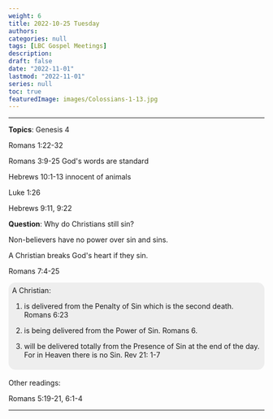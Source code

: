 ```yaml
---
weight: 6
title: 2022-10-25 Tuesday
authors: 
categories: null
tags: [LBC Gospel Meetings]
description: 
draft: false
date: "2022-11-01"
lastmod: "2022-11-01"
series: null
toc: true
featuredImage: images/Colossians-1-13.jpg
---
```


<!--more-->
---
<b><font class = "font_upper">Topics</font></b>: Genesis 4

Romans 1:22-32  

Romans 3:9-25  God's words are standard

Hebrews 10:1-13  innocent of animals  

Luke 1:26  

Hebrews 9:11, 9:22  

<b><font class = "font_upper">Question</font></b>: Why do Christians still sin?  

Non-believers have no power over sin and sins.  

A Christian breaks God's heart if they sin.  

Romans 7:4-25

<div class = "quote">
A Christian:

1) is delivered from the Penalty of Sin which is the second death. Romans 6:23

2) is being delivered from the Power of Sin. Romans 6.  

3) will be delivered totally from the Presence of Sin at the end of the day. For in Heaven there is no Sin. Rev 21: 1-7
</div>

<br>
Other readings:  

Romans 5:19-21, 6:1-4


---
<script>
	var refTagger = {
		settings: {
			bibleVersion: "KJV" /*hlybblsmpshndtn*/
		}
	}; 

	(function(d, t) {
		var n=d.querySelector('[nonce]');
		refTagger.settings.nonce = n && (n.nonce||n.getAttribute('nonce'));
		var g = d.createElement(t), s = d.getElementsByTagName(t)[0];
		g.src = 'https://api.reftagger.com/v2/RefTagger.js';
		g.nonce = refTagger.settings.nonce;
		s.parentNode.insertBefore(g, s);
	}(document, 'script'));
</script>

<style type = "text/css">
/* quoting with background */
.quote {
  margin: 0;
  background: #eee;
  padding: 0.5em;
  border-radius: 1em;
}
.quote figcaption,
.quote blockquote {
  margin: 1em;
}
/* the end */
</style>
